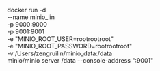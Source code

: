 docker run -d \
  --name minio_lin \
  -p 9000:9000 \
  -p 9001:9001 \
  -e "MINIO_ROOT_USER=rootrootroot" \
  -e "MINIO_ROOT_PASSWORD=rootrootroot" \
  -v /Users/zengruilin/minio_data:/data \
  minio/minio server /data --console-address ":9001"